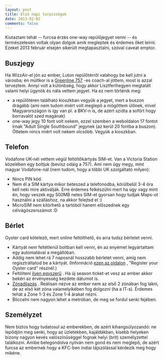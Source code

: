 ```yaml
---
layout: post
title: Első napi turpisságok
date: 2013-02-02
comments: false
---
```


Kiutaztam tehát -- furcsa érzés one-way repülőjegyet venni -- és természetesen voltak olyan dolgok amik megleptek és érdemes őket leírni. Ezeket 2013 február elsején sikerült megtapasztalni, szóval caveat emptor.

<h2>Buszjegy</h2>
<p>Ha WizzAir-el jön az ember, Luton repülőtérről valahogy be kell jutni a városba; én múltkor is a <a target="_blank" href="http://www.greenline.co.uk/green-line-timetables-and-tickets/">Greenline 757</a>
-es coach-al jöttem, most is azzal terveztem. Annyi volt a különbség, hogy akkor Lisztferihegyen megtalált valami helyi ügynök és nála vettem jegyet. Ha ez nem történik meg: <ul><li>a repülőtéren található kioszkban vegyük a jegyet, mert a buszon drágább (ami nem tudom miért volt meglepő a mögöttem ülőnek, mivel Magyarországon is így van pl. a BKV-n is, de azért szidta a sofőrt hogy borravalót szed magának)</li>
<li>one-way jegy 10 font volt nekem, ezzel szemben a weboldalon 17 fontot írnak "Adult Single Southbound" jegynek (az kerül 20 fontba a buszon). Ötletem nincs miért volt nekem olcsóbb. Vegyük a kioszkban.</li>
</ul>
</p>

<h2>Telefon</h2>
<p>Vodafone UK-nél vettem végül feltöltőkártyás SIM-et. Van a Victoria Station közelében egy boltjuk (bevisz odáig a 757). Ami nem úgy megy, mint magyar Vodafone-nál (nem tudom, hogy a többi UK szolgáltató milyen): <ul><li>Nincs PIN kód.</li>
<li>Nem él a SIM kártya mikor beteszed a telefonodba, körülbelül 3-4 óra kell neki mire aktiválják. Erre érdemes felkészülni mert ha úgy vagy mint én, hogy veszek egy 500MB netes SIM-et gyorsan hogy tudjak Maps-ot használni a szálláshoz, na akkor felejtsd el :)</li>
<li>MicroSIM nem kitörhető a tartóból hanem előszednek egy célvágószerszámot :D</li>
</ul>
</p>

<h2>Bérlet</h2>
<p>Oyster card kötelező, mert online feltölthető, és arra tudsz bérletet venni. <ul><li>Kártyát nem feltétlenül boltban kell venni, én az enyémet legyártattam egy automatával a megállóban.</li>
<li>Addig nem lehet rá 7 naposnál hosszabb bérletet venni, amíg nem regisztráltatod be a kártyát. (Információ <a target="_blank" href="http://www.tfl.gov.uk/tickets/14836.aspx">ezen az oldalon</a>
, "Register your Oyster card" résznél.)</li>
<li>Feltölteni <a target="_blank" href="http://www.youtube.com/watch?v=ibKYhCdh8K8">ilyen egyszerű</a>
. Ha új season ticket-et vesz az ember akkor bekéri az érvényesség kezdete dátumot is.</li>
<li><a target="_blank" href="http://www.tfl.gov.uk/tickets/14416.aspx">Zónadíjazás</a>
. Reálisan nézve az ember nem az első 2 zónában fog lakni, de az első két zóna valamelyikében fog dolgozni (ha a IT-s). Érdemes tehát a Zone 1-3 és Zone 1-4 árakat nézni.</li>
<li>Bliccelni nem nagyon lehet a metróban, de meg se fordul senki fejében.</li>
</ul>
</p>

<h2>Személyzet</h2>
<p>Nem biztos hogy tudatosul az emberekben, de azért kihangsúlyozandó: ne lepődjön meg senki, hogy az üzletekben, kajáldákban, kisebb helyeken bizony nagyon kevés valószínűséggel fognak helyi (brit) személyzettel találkozni. Amibe belegondolva nyilván nem gond és nem meglepő, de azért furcsa az embernek hogy a KFC-ben indiai tájszólással kérdezik meg hogy mikéne.</p>
